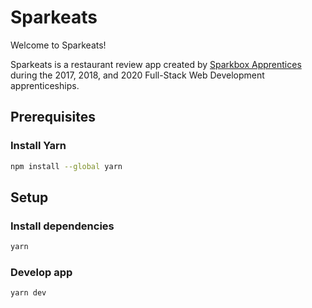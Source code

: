 # Sparkeats

Welcome to Sparkeats!

Sparkeats is a restaurant review app created by [Sparkbox Apprentices](https://apprentices.sparkbox.com/) during the 2017, 2018, and 2020 Full-Stack Web Development apprenticeships.

## Prerequisites

### Install Yarn
```sh
npm install --global yarn
```

## Setup

### Install dependencies
```sh
yarn
```

### Develop app
```sh
yarn dev
```
